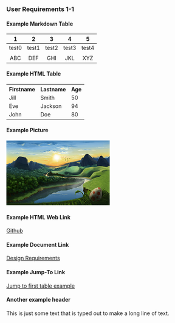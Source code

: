 ### User Requirements 1-1

#### Example Markdown Table
|   1   |   2   |   3   |   4   |   5   |
|:-----:|:-----:|:-----:|:-----:|:-----:|
| test0 | test1 | test2 | test3 | test4 |
|       |       |       |       |       |
|  ABC  |  DEF  |  GHI  |  JKL  |  XYZ  |

#### Example HTML Table
<table>
  <tr>
    <th>Firstname</th>
    <th>Lastname</th> 
    <th>Age</th>
  </tr>
  <tr>
    <td>Jill</td>
    <td>Smith</td>
    <td>50</td>
  </tr>
  <tr>
    <td>Eve</td>
    <td>Jackson</td>
    <td>94</td>
  </tr>
  <tr>
    <td>John</td>
    <td>Doe</td>
    <td>80</td>
  </tr>
</table>

#### Example Picture
![Sample PNG Image (100kb in size)](Images/SamplePNGImage_100kbmb.png)

#### Example HTML Web Link
<a href="http://github.com/" target="_blank">Github</a>

#### Example Document Link
[Design Requirements](../../section.html)

#### Example Jump-To Link
[Jump to first table example](#example-markdown-table)

#### Another example header
This is just some text that is typed out to make a long line of text.